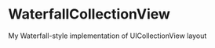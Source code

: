 WaterfallCollectionView
=======================

My Waterfall-style implementation of UICollectionView layout
